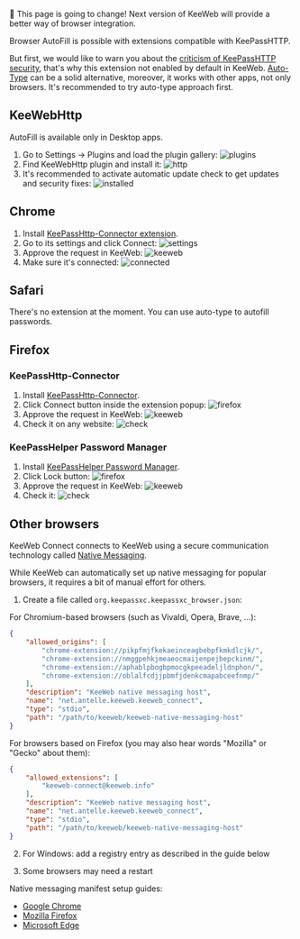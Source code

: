 🚧  This page is going to change! Next version of KeeWeb will provide a better way of browser integration.

Browser AutoFill is possible with extensions compatible with KeePassHTTP.  

But first, we would like to warn you about the [criticism of KeePassHTTP security](https://github.com/pfn/keepasshttp/issues/258), that's why this extension not enabled by default in KeeWeb. [Auto-Type](https://github.com/keeweb/keeweb/wiki/Auto-Type) can be a solid alternative, moreover, it works with other apps, not only browsers. It's recommended to try auto-type approach first.

## KeeWebHttp

AutoFill is available only in Desktop apps.
1. Go to Settings &rarr; Plugins and load the plugin gallery:
![plugins](https://user-images.githubusercontent.com/633557/34461926-b0ba929c-ee38-11e7-9d71-3c47fa0cd3c7.png)
2. Find KeeWebHttp plugin and install it:
![http](https://user-images.githubusercontent.com/633557/34461924-b069df50-ee38-11e7-851a-548cc648c9fd.png)
3. It's recommended to activate automatic update check to get updates and security fixes:
![installed](https://user-images.githubusercontent.com/633557/34461947-f50025e8-ee38-11e7-9b05-3631eb331bdd.png)

## Chrome

1. Install [KeePassHttp-Connector extension](https://chrome.google.com/webstore/detail/keepasshttp-connector/dafgdjggglmmknipkhngniifhplpcldb).
2. Go to its settings and click Connect:
![settings](https://user-images.githubusercontent.com/633557/34462051-49750146-ee3b-11e7-8fc7-1785e9b8b3ec.png)
3. Approve the request in KeeWeb:
![keeweb](https://user-images.githubusercontent.com/633557/34462026-ada43584-ee3a-11e7-9fc6-1bb240696512.png)
4. Make sure it's connected:
![connected](https://user-images.githubusercontent.com/633557/34462027-adcc24d6-ee3a-11e7-9324-2501f75c01e0.png)

## Safari

There's no extension at the moment. You can use auto-type to autofill passwords.

## Firefox

### KeePassHttp-Connector 

1. Install [KeePassHttp-Connector](https://addons.mozilla.org/en-US/firefox/addon/keepasshttp-connector/).
2. Click Connect button inside the extension popup:
![firefox](https://user-images.githubusercontent.com/633557/34462254-f500e40e-ee3f-11e7-8717-6f359a5ad51f.png)
3. Approve the request in KeeWeb:
![keeweb](https://user-images.githubusercontent.com/633557/34462026-ada43584-ee3a-11e7-9fc6-1bb240696512.png)
4. Check it on any website:
![check](https://user-images.githubusercontent.com/633557/34462271-3c931008-ee40-11e7-9ddd-35aa1fe2db89.png)

### KeePassHelper Password Manager

1. Install [KeePassHelper Password Manager](https://addons.mozilla.org/en-US/firefox/addon/keepasshelper/).
2. Click Lock button:
![firefox](https://user-images.githubusercontent.com/633557/34462319-3dd07360-ee41-11e7-9f60-2a08d8b4f93f.png)
3. Approve the request in KeeWeb:
![keeweb](https://user-images.githubusercontent.com/633557/34462026-ada43584-ee3a-11e7-9fc6-1bb240696512.png)
4. Check it:
![check](https://user-images.githubusercontent.com/633557/34462318-3da81f0a-ee41-11e7-82d7-27047a1f5abe.png)

## Other browsers

KeeWeb Connect connects to KeeWeb using a secure communication technology called [Native Messaging](https://developer.mozilla.org/en-US/docs/Mozilla/Add-ons/WebExtensions/Native_messaging).

While KeeWeb can automatically set up native messaging for popular browsers, it requires a bit of manual effort for others.

1. Create a file called `org.keepassxc.keepassxc_browser.json`:

For Chromium-based browsers (such as Vivaldi, Opera, Brave, ...):
```json
{
    "allowed_origins": [
        "chrome-extension://pikpfmjfkekaeinceagbebpfkmkdlcjk/",
        "chrome-extension://nmggpehkjmeaeocmaijenpejbepckinm/",
        "chrome-extension://aphablpbogbpmocgkpeeadeljldnphon/",
        "chrome-extension://oblalfcdjjpbmfjdenkcmapabceefnmp/"
    ],
    "description": "KeeWeb native messaging host",
    "name": "net.antelle.keeweb.keeweb_connect",
    "type": "stdio",
    "path": "/path/to/keeweb/keeweb-native-messaging-host"
}
```

For browsers based on Firefox (you may also hear words "Mozilla" or "Gecko" about them):
```json
{
    "allowed_extensions": [
        "keeweb-connect@keeweb.info"
    ],
    "description": "KeeWeb native messaging host",
    "name": "net.antelle.keeweb.keeweb_connect",
    "type": "stdio",
    "path": "/path/to/keeweb/keeweb-native-messaging-host"
}
```

2. For Windows: add a registry entry as described in the guide below

3. Some browsers may need a restart

Native messaging manifest setup guides:
- [Google Chrome](https://developer.chrome.com/docs/apps/nativeMessaging/#native-messaging-host-location)
- [Mozilla Firefox](https://developer.mozilla.org/en-US/docs/Mozilla/Add-ons/WebExtensions/Native_messaging#setup)
- [Microsoft Edge](https://docs.microsoft.com/en-us/microsoft-edge/extensions-chromium/developer-guide/native-messaging?tabs=windows#step-3---copy-the-native-messaging-host-manifest-file-to-your-system)